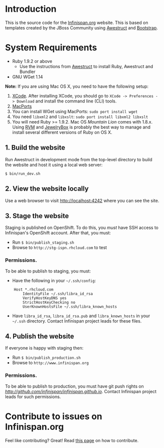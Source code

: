 # Introduction

This is the source code for the [Infinispan.org](http://www.infinispan.org) website.  This is based on templates created by the JBoss Community using [Awestruct](http://awestruct.org) and [Bootstrap](http://twitter.github.com/bootstrap).

# System Requirements
* Ruby 1.9.2 or above
   * Use the instructions from [Awestruct](http://awestruct.org/getting_started/) to install Ruby, Awestruct and Bundler
* GNU WGet 1.14

**Note:** If you are using Mac OS X, you need to have the following setup:
   1. [XCode](https://itunes.apple.com/us/app/xcode/id497799835?ls=1&mt=12). After installing XCode, you should go to `XCode -> Preferences -> Download` and install the command line (CLI) tools.
   1. [MacPorts](http://www.macports.org/)
   1. You can install WGet using MacPorts: `sudo port install wget`
   1. You need `libxml2` and `libxslt`: `sudo port install libxml2 libxslt`
   1. You will need Ruby >= 1.9.2.  Mac OS _Mountain Lion_ comes with 1.8.x.  Using [RVM](https://rvm.io/) and [JewelryBox](http://jewelrybox.unfiniti.com/) is probably the best way to manage and install several different versions of Ruby on OS X.

## 1. Build the website
Run Awestruct in development mode from the top-level directory to build the website and host it using a local web server:

`$ bin/run_dev.sh`

## 2. View the website locally
Use a web browser to visit [http://localhost:4242](http://localhost:4242) where you can see the site.

## 3. Stage the website
Staging is published on OpenShift.  To do this, you *must* have SSH access to Infinispan's OpenShift account.  After that, you must:

* Run `$ bin/publish_staging.sh`
* Browse to `http://stg-ispn.rhcloud.com` to test

### Permissions.
To be able to publish to staging, you must:
* Have the following in your `~/.ssh/config`:

```
    Host *.rhcloud.com
        IdentityFile ~/.ssh/libra_id_rsa
        VerifyHostKeyDNS yes
        StrictHostKeyChecking no
        UserKnownHostsFile ~/.ssh/libra_known_hosts
```

* Have `libra_id_rsa`, `libra_id_rsa.pub` and `libra_known_hosts` in your `~/.ssh` directory.
Contact Infinispan project leads for these files.

## 4. Publish the website
If everyone is happy with staging then:

* Run `$ bin/publish_production.sh`
* Browse to `http://www.infinispan.org`

### Permissions.
To be able to publish to production, you must have git push rights on *http://github.com/infinispan/infinispan.github.io*.
Contact Infinispan project leads for such permissions.

# Contribute to issues on Infinispan.org
Feel like contributing?  Great!  Read [this page](https://github.com/infinispan/infinispan.github.io/blob/develop/CONTRIBUTING.md) on how to contribute.